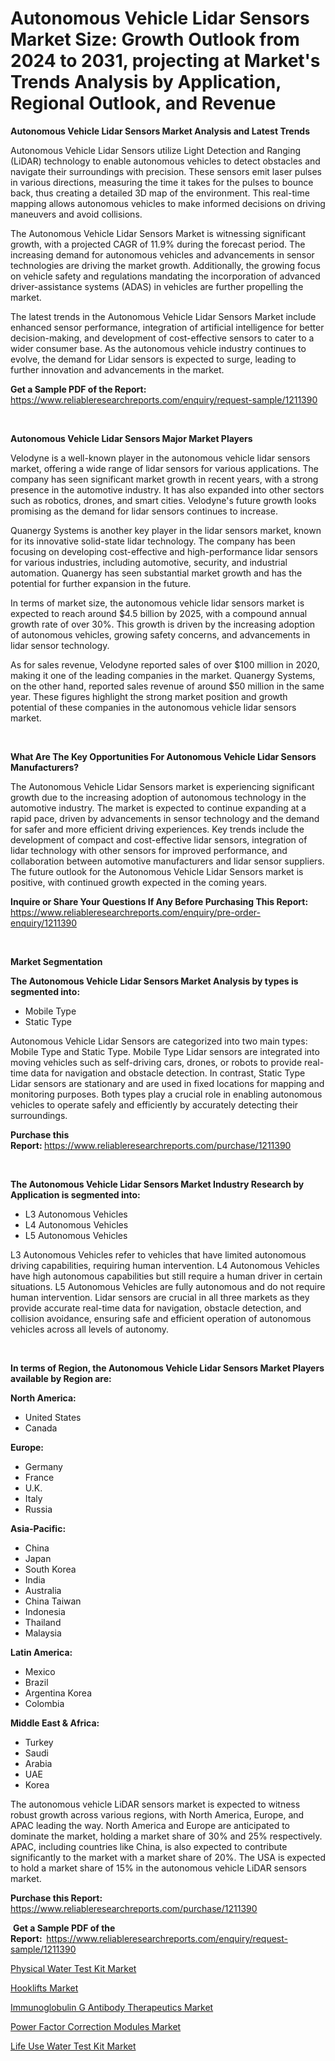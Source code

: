 <p><h1>Autonomous Vehicle Lidar Sensors Market Size: Growth Outlook from 2024 to 2031, projecting at Market's Trends Analysis by Application, Regional Outlook, and Revenue</h1></p><p><strong>Autonomous Vehicle Lidar Sensors Market Analysis and Latest Trends</strong></p>
<p><p>Autonomous Vehicle Lidar Sensors utilize Light Detection and Ranging (LiDAR) technology to enable autonomous vehicles to detect obstacles and navigate their surroundings with precision. These sensors emit laser pulses in various directions, measuring the time it takes for the pulses to bounce back, thus creating a detailed 3D map of the environment. This real-time mapping allows autonomous vehicles to make informed decisions on driving maneuvers and avoid collisions.</p><p>The Autonomous Vehicle Lidar Sensors Market is witnessing significant growth, with a projected CAGR of 11.9% during the forecast period. The increasing demand for autonomous vehicles and advancements in sensor technologies are driving the market growth. Additionally, the growing focus on vehicle safety and regulations mandating the incorporation of advanced driver-assistance systems (ADAS) in vehicles are further propelling the market.</p><p>The latest trends in the Autonomous Vehicle Lidar Sensors Market include enhanced sensor performance, integration of artificial intelligence for better decision-making, and development of cost-effective sensors to cater to a wider consumer base. As the autonomous vehicle industry continues to evolve, the demand for Lidar sensors is expected to surge, leading to further innovation and advancements in the market.</p></p>
<p><strong>Get a Sample PDF of the Report:&nbsp;</strong> <a href="https://www.reliableresearchreports.com/enquiry/request-sample/1211390">https://www.reliableresearchreports.com/enquiry/request-sample/1211390</a></p>
<p>&nbsp;</p>
<p><strong>Autonomous Vehicle Lidar Sensors Major Market Players</strong></p>
<p><p>Velodyne is a well-known player in the autonomous vehicle lidar sensors market, offering a wide range of lidar sensors for various applications. The company has seen significant market growth in recent years, with a strong presence in the automotive industry. It has also expanded into other sectors such as robotics, drones, and smart cities. Velodyne's future growth looks promising as the demand for lidar sensors continues to increase.</p><p>Quanergy Systems is another key player in the lidar sensors market, known for its innovative solid-state lidar technology. The company has been focusing on developing cost-effective and high-performance lidar sensors for various industries, including automotive, security, and industrial automation. Quanergy has seen substantial market growth and has the potential for further expansion in the future.</p><p>In terms of market size, the autonomous vehicle lidar sensors market is expected to reach around $4.5 billion by 2025, with a compound annual growth rate of over 30%. This growth is driven by the increasing adoption of autonomous vehicles, growing safety concerns, and advancements in lidar sensor technology.</p><p>As for sales revenue, Velodyne reported sales of over $100 million in 2020, making it one of the leading companies in the market. Quanergy Systems, on the other hand, reported sales revenue of around $50 million in the same year. These figures highlight the strong market position and growth potential of these companies in the autonomous vehicle lidar sensors market.</p></p>
<p>&nbsp;</p>
<p><strong>What Are The Key Opportunities For Autonomous Vehicle Lidar Sensors Manufacturers?</strong></p>
<p><p>The Autonomous Vehicle Lidar Sensors market is experiencing significant growth due to the increasing adoption of autonomous technology in the automotive industry. The market is expected to continue expanding at a rapid pace, driven by advancements in sensor technology and the demand for safer and more efficient driving experiences. Key trends include the development of compact and cost-effective lidar sensors, integration of lidar technology with other sensors for improved performance, and collaboration between automotive manufacturers and lidar sensor suppliers. The future outlook for the Autonomous Vehicle Lidar Sensors market is positive, with continued growth expected in the coming years.</p></p>
<p><strong>Inquire or Share Your Questions If Any Before Purchasing This Report:</strong> <a href="https://www.reliableresearchreports.com/enquiry/pre-order-enquiry/1211390">https://www.reliableresearchreports.com/enquiry/pre-order-enquiry/1211390</a></p>
<p>&nbsp;</p>
<p><strong>Market Segmentation</strong></p>
<p><strong>The Autonomous Vehicle Lidar Sensors Market Analysis by types is segmented into:</strong></p>
<p><ul><li>Mobile Type</li><li>Static Type</li></ul></p>
<p><p>Autonomous Vehicle Lidar Sensors are categorized into two main types: Mobile Type and Static Type. Mobile Type Lidar sensors are integrated into moving vehicles such as self-driving cars, drones, or robots to provide real-time data for navigation and obstacle detection. In contrast, Static Type Lidar sensors are stationary and are used in fixed locations for mapping and monitoring purposes. Both types play a crucial role in enabling autonomous vehicles to operate safely and efficiently by accurately detecting their surroundings.</p></p>
<p><strong>Purchase this Report:&nbsp;</strong><a href="https://www.reliableresearchreports.com/purchase/1211390">https://www.reliableresearchreports.com/purchase/1211390</a></p>
<p>&nbsp;</p>
<p><strong>The Autonomous Vehicle Lidar Sensors Market Industry Research by Application is segmented into:</strong></p>
<p><ul><li>L3 Autonomous Vehicles</li><li>L4 Autonomous Vehicles</li><li>L5 Autonomous Vehicles</li></ul></p>
<p><p>L3 Autonomous Vehicles refer to vehicles that have limited autonomous driving capabilities, requiring human intervention. L4 Autonomous Vehicles have high autonomous capabilities but still require a human driver in certain situations. L5 Autonomous Vehicles are fully autonomous and do not require human intervention. Lidar sensors are crucial in all three markets as they provide accurate real-time data for navigation, obstacle detection, and collision avoidance, ensuring safe and efficient operation of autonomous vehicles across all levels of autonomy.</p></p>
<p>&nbsp;</p>
<p><strong>In terms of Region, the Autonomous Vehicle Lidar Sensors Market Players available by Region are:</strong></p>
<p>
    <p> <strong> North America: </strong>
        <ul>
            <li>United States</li>
            <li>Canada</li>
        </ul>
        </p> 
    <p> <strong> Europe: </strong>
        <ul>
            <li>Germany</li>
            <li>France</li>
            <li>U.K.</li>
            <li>Italy</li>
            <li>Russia</li>
        </ul>
        </p> 
    <p> <strong> Asia-Pacific: </strong>
        <ul>
            <li>China</li>
            <li>Japan</li>
            <li>South Korea</li>
            <li>India</li>
            <li>Australia</li>
            <li>China Taiwan</li>
            <li>Indonesia</li>
            <li>Thailand</li>
            <li>Malaysia</li>
        </ul>
        </p> 
    <p> <strong> Latin America: </strong>
        <ul>
            <li>Mexico</li>
            <li>Brazil</li>
            <li>Argentina Korea</li>
            <li>Colombia</li>
        </ul>
        </p> 
    <p> <strong> Middle East & Africa: </strong>
        <ul>
            <li>Turkey</li>
            <li>Saudi</li>
            <li>Arabia</li>
            <li>UAE</li>
            <li>Korea</li>
        </ul>
    </p>
    </p>
<p><p>The autonomous vehicle LiDAR sensors market is expected to witness robust growth across various regions, with North America, Europe, and APAC leading the way. North America and Europe are anticipated to dominate the market, holding a market share of 30% and 25% respectively. APAC, including countries like China, is also expected to contribute significantly to the market with a market share of 20%. The USA is expected to hold a market share of 15% in the autonomous vehicle LiDAR sensors market.</p></p>
<p><strong>Purchase this Report: </strong><a href="https://www.reliableresearchreports.com/purchase/1211390">https://www.reliableresearchreports.com/purchase/1211390</a></p>
<p>&nbsp;<strong>Get a Sample PDF of the Report:&nbsp;&nbsp;</strong><a href="https://www.reliableresearchreports.com/enquiry/request-sample/1211390">https://www.reliableresearchreports.com/enquiry/request-sample/1211390</a></p>
<p><strong></strong></p>
<p><p><a href="https://medium.com/@kyliemorgan1913/physical-water-test-kit-market-furnishes-information-on-market-share-market-trends-and-market-511bc5b1b88e">Physical Water Test Kit Market</a></p><p><a href="https://github.com/changoleonlaverguenzanoexiste/Market-Research-Report-List-2/blob/main/hooklifts-market.md">Hooklifts Market</a></p><p><a href="https://medium.com/@kyliemorgan1913/immunoglobulin-g-antibody-therapeutics-nbsp-market-focuses-on-market-share-size-and-projected-9c39bb1366b3">Immunoglobulin G Antibody Therapeutics Market</a></p><p><a href="https://github.com/tamvrosiya/Market-Research-Report-List-2/blob/main/power-factor-correction-modules-market.md">Power Factor Correction Modules Market</a></p><p><a href="https://medium.com/@kyliemorgan1913/analyzing-life-use-water-test-kit-market-global-industry-perspective-and-forecast-2024-to-2031-3e8f181f9ca9">Life Use Water Test Kit Market</a></p></p>